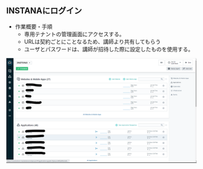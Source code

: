 ## INSTANAにログイン

- 作業概要・手順
    - 専用テナントの管理画面にアクセスする。
    - URLは契約ごとにことなるため、講師より共有してもらう
    - ユーザとパスワードは、講師が招待した際に設定したものを使用する。

![ホーム画面](./assets/instana-top.png)

